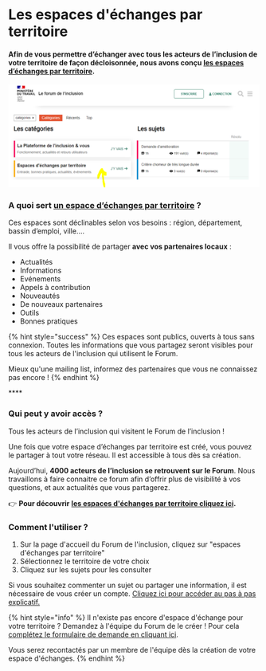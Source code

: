 # Les espaces d'échanges par territoire

#### **Afin de vous permettre d’échanger avec tous les acteurs de l’inclusion de votre territoire de façon décloisonnée, nous avons conçu** [**les espaces d’échanges par territoire**](https://forum.inclusion.beta.gouv.fr/c/se-retrouver-par-territoire/31)**.**

![](../.gitbook/assets/image%20%2832%29.png)

### **A quoi sert** [**un espace d’échanges par territoire**](https://forum.inclusion.beta.gouv.fr/c/se-retrouver-par-territoire/31) **?**

Ces espaces sont déclinables selon vos besoins : région, département, bassin d’emploi, ville….

Il vous offre la possibilité de partager **avec vos partenaires locaux** : 

* Actualités
* Informations
* Evénements
* Appels à contribution
* Nouveautés
* De nouveaux partenaires
* Outils
* Bonnes pratiques 

{% hint style="success" %}
Ces espaces sont publics, ouverts à tous sans connexion. Toutes les informations que vous partagez seront visibles pour tous les acteurs de l'inclusion qui utilisent le Forum.

Mieux qu'une mailing list, informez des partenaires que vous ne connaissez pas encore !
{% endhint %}

\*\*\*\*

### Qui peut y avoir accès ?

Tous les acteurs de l’inclusion qui visitent le Forum de l’inclusion ! 

Une fois que votre espace d’échanges par territoire est créé, vous pouvez le partager à tout votre réseau. Il est accessible à tous dès sa création.

Aujourd’hui, **4000 acteurs de l’inclusion se retrouvent sur le Forum**. Nous travaillons à faire connaitre ce forum afin d’offrir plus de visibilité à vos questions, et aux actualités que vous partagerez.

👉 **Pour découvrir** [**les espaces d'échanges par territoire cliquez ici**](https://forum.inclusion.beta.gouv.fr/c/se-retrouver-par-territoire/31)**.**

### Comment l'utiliser ?

1. Sur la page d'accueil du Forum de l'inclusion, cliquez sur "espaces d'échanges par territoire"
2. Sélectionnez le territoire de votre choix
3. Cliquez sur les sujets pour les consulter

Si vous souhaitez commenter un sujet ou partager une information, il est nécessaire de vous créer un compte. [Cliquez ici pour accéder au pas à pas explicatif.](creer-votre-compte.md)



{% hint style="info" %}
Il n'existe pas encore d'espace d'échange pour votre territoire ? Demandez à l'équipe du Forum de le créer ! Pour cela [complétez le formulaire de demande en cliquant ici](https://itou.typeform.com/to/zFp8dBpD). 

Vous serez recontactés par un membre de l'équipe dès la création de votre espace d'échanges.
{% endhint %}

